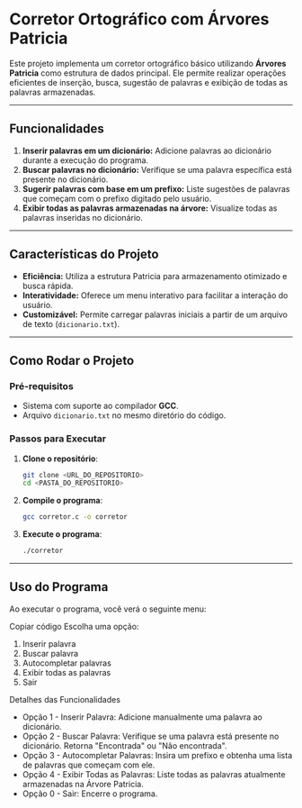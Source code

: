 # **Corretor Ortográfico com Árvores Patricia**

Este projeto implementa um corretor ortográfico básico utilizando **Árvores Patricia** como estrutura de dados principal. Ele permite realizar operações eficientes de inserção, busca, sugestão de palavras e exibição de todas as palavras armazenadas.

---

## **Funcionalidades**

1. **Inserir palavras em um dicionário:** Adicione palavras ao dicionário durante a execução do programa.
2. **Buscar palavras no dicionário:** Verifique se uma palavra específica está presente no dicionário.
3. **Sugerir palavras com base em um prefixo:** Liste sugestões de palavras que começam com o prefixo digitado pelo usuário.
4. **Exibir todas as palavras armazenadas na árvore:** Visualize todas as palavras inseridas no dicionário.

---

## **Características do Projeto**

- **Eficiência:** Utiliza a estrutura Patricia para armazenamento otimizado e busca rápida.
- **Interatividade:** Oferece um menu interativo para facilitar a interação do usuário.
- **Customizável:** Permite carregar palavras iniciais a partir de um arquivo de texto (`dicionario.txt`).

---

## **Como Rodar o Projeto**

### **Pré-requisitos**

- Sistema com suporte ao compilador **GCC**.
- Arquivo `dicionario.txt` no mesmo diretório do código.

### **Passos para Executar**

1. **Clone o repositório**:
   ```bash
   git clone <URL_DO_REPOSITORIO>
   cd <PASTA_DO_REPOSITORIO>

2. **Compile o programa**:
   ```bash
   gcc corretor.c -o corretor
   
3. **Execute o programa**:
   ```bash
   ./corretor

---

## **Uso do Programa**

Ao executar o programa, você verá o seguinte menu:

Copiar código
Escolha uma opção:
1. Inserir palavra
2. Buscar palavra
3. Autocompletar palavras
4. Exibir todas as palavras
0. Sair
   
Detalhes das Funcionalidades
- Opção 1 - Inserir Palavra: Adicione manualmente uma palavra ao dicionário.
- Opção 2 - Buscar Palavra: Verifique se uma palavra está presente no dicionário. Retorna "Encontrada" ou "Não encontrada".
- Opção 3 - Autocompletar Palavras: Insira um prefixo e obtenha uma lista de palavras que começam com ele.
- Opção 4 - Exibir Todas as Palavras: Liste todas as palavras atualmente armazenadas na Árvore Patricia.
- Opção 0 - Sair: Encerre o programa.
